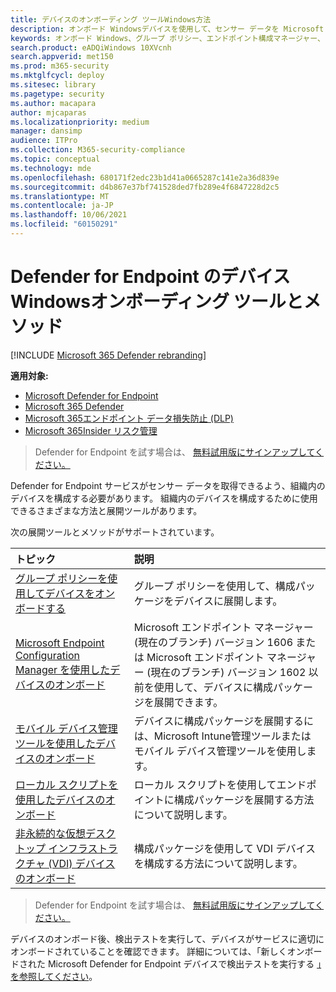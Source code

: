 ```yaml
---
title: デバイスのオンボーディング ツールWindows方法
description: オンボード Windowsデバイスを使用して、センサー データを Microsoft Defender for Endpoint センサーに送信できます。
keywords: オンボード Windows、グループ ポリシー、エンドポイント構成マネージャー、モバイル デバイス管理、ローカル スクリプト、gp、sccm、mdm、intune
search.product: eADQiWindows 10XVcnh
search.appverid: met150
ms.prod: m365-security
ms.mktglfcycl: deploy
ms.sitesec: library
ms.pagetype: security
ms.author: macapara
author: mjcaparas
ms.localizationpriority: medium
manager: dansimp
audience: ITPro
ms.collection: M365-security-compliance
ms.topic: conceptual
ms.technology: mde
ms.openlocfilehash: 680171f2edc23b1d41a0665287c141e2a36d839e
ms.sourcegitcommit: d4b867e37bf741528ded7fb289e4f6847228d2c5
ms.translationtype: MT
ms.contentlocale: ja-JP
ms.lasthandoff: 10/06/2021
ms.locfileid: "60150291"
---
```

# <a name="onboarding-tools-and-methods-for-windows-devices-in-defender-for-endpoint"></a>Defender for Endpoint のデバイスWindowsオンボーディング ツールとメソッド

[!INCLUDE [Microsoft 365 Defender rebranding](../../includes/microsoft-defender.md)]

**適用対象:**
- [Microsoft Defender for Endpoint](https://go.microsoft.com/fwlink/p/?linkid=2154037)
- [Microsoft 365 Defender](https://go.microsoft.com/fwlink/?linkid=2118804)
- [Microsoft 365エンドポイント データ損失防止 (DLP)](/microsoft-365/compliance/endpoint-dlp-learn-about)
- [Microsoft 365Insider リスク管理](/microsoft-365/compliance/insider-risk-management)

> Defender for Endpoint を試す場合は、 [無料試用版にサインアップしてください。](https://signup.microsoft.com/create-account/signup?products=7f379fee-c4f9-4278-b0a1-e4c8c2fcdf7e&ru=https://aka.ms/MDEp2OpenTrial?ocid=docs-wdatp-assignaccess-abovefoldlink)

Defender for Endpoint サービスがセンサー データを取得できるよう、組織内のデバイスを構成する必要があります。 組織内のデバイスを構成するために使用できるさまざまな方法と展開ツールがあります。

次の展開ツールとメソッドがサポートされています。


トピック|説明
:---|:---
[グループ ポリシーを使用してデバイスをオンボードする](configure-endpoints-gp.md)|グループ ポリシーを使用して、構成パッケージをデバイスに展開します。
[Microsoft Endpoint Configuration Manager を使用したデバイスのオンボード](configure-endpoints-sccm.md)|Microsoft エンドポイント マネージャー (現在のブランチ) バージョン 1606 または Microsoft エンドポイント マネージャー (現在のブランチ) バージョン 1602 以前を使用して、デバイスに構成パッケージを展開できます。
[モバイル デバイス管理ツールを使用したデバイスのオンボード](configure-endpoints-mdm.md)|デバイスに構成パッケージを展開するには、Microsoft Intune管理ツールまたはモバイル デバイス管理ツールを使用します。
[ローカル スクリプトを使用したデバイスのオンボード](configure-endpoints-script.md)|ローカル スクリプトを使用してエンドポイントに構成パッケージを展開する方法について説明します。
[非永続的な仮想デスクトップ インフラストラクチャ (VDI) デバイスのオンボード](configure-endpoints-vdi.md)|構成パッケージを使用して VDI デバイスを構成する方法について説明します。

> Defender for Endpoint を試す場合は、 [無料試用版にサインアップしてください。](https://signup.microsoft.com/create-account/signup?products=7f379fee-c4f9-4278-b0a1-e4c8c2fcdf7e&ru=https://aka.ms/MDEp2OpenTrial?ocid=docs-wdatp-configureendpoints-belowfoldlink)


デバイスのオンボード後、検出テストを実行して、デバイスがサービスに適切にオンボードされていることを確認できます。 詳細については、「新しくオンボードされた Microsoft Defender for Endpoint デバイスで検出テストを実行する [」を参照してください](run-detection-test.md)。